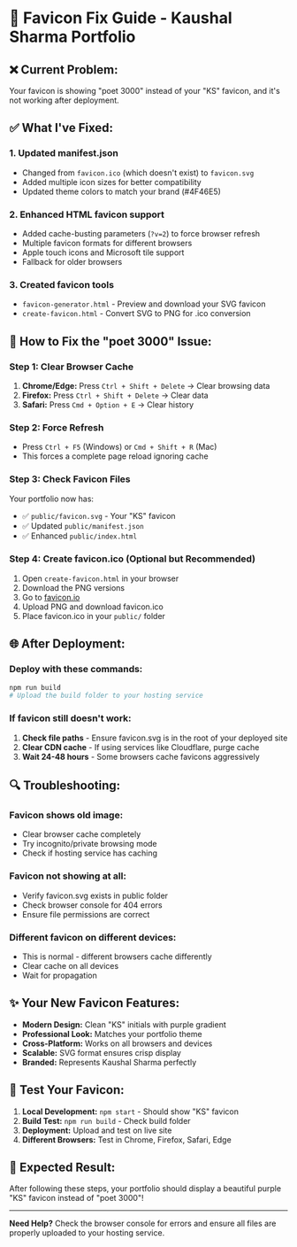 # 🎯 Favicon Fix Guide - Kaushal Sharma Portfolio

## ❌ **Current Problem:**
Your favicon is showing "poet 3000" instead of your "KS" favicon, and it's not working after deployment.

## ✅ **What I've Fixed:**

### 1. **Updated manifest.json**
- Changed from `favicon.ico` (which doesn't exist) to `favicon.svg`
- Added multiple icon sizes for better compatibility
- Updated theme colors to match your brand (#4F46E5)

### 2. **Enhanced HTML favicon support**
- Added cache-busting parameters (`?v=2`) to force browser refresh
- Multiple favicon formats for different browsers
- Apple touch icons and Microsoft tile support
- Fallback for older browsers

### 3. **Created favicon tools**
- `favicon-generator.html` - Preview and download your SVG favicon
- `create-favicon.html` - Convert SVG to PNG for .ico conversion

## 🚀 **How to Fix the "poet 3000" Issue:**

### **Step 1: Clear Browser Cache**
1. **Chrome/Edge:** Press `Ctrl + Shift + Delete` → Clear browsing data
2. **Firefox:** Press `Ctrl + Shift + Delete` → Clear data
3. **Safari:** Press `Cmd + Option + E` → Clear history

### **Step 2: Force Refresh**
- Press `Ctrl + F5` (Windows) or `Cmd + Shift + R` (Mac)
- This forces a complete page reload ignoring cache

### **Step 3: Check Favicon Files**
Your portfolio now has:
- ✅ `public/favicon.svg` - Your "KS" favicon
- ✅ Updated `public/manifest.json`
- ✅ Enhanced `public/index.html`

### **Step 4: Create favicon.ico (Optional but Recommended)**
1. Open `create-favicon.html` in your browser
2. Download the PNG versions
3. Go to [favicon.io](https://favicon.io/favicon-converter/)
4. Upload PNG and download favicon.ico
5. Place favicon.ico in your `public/` folder

## 🌐 **After Deployment:**

### **Deploy with these commands:**
```bash
npm run build
# Upload the build folder to your hosting service
```

### **If favicon still doesn't work:**
1. **Check file paths** - Ensure favicon.svg is in the root of your deployed site
2. **Clear CDN cache** - If using services like Cloudflare, purge cache
3. **Wait 24-48 hours** - Some browsers cache favicons aggressively

## 🔍 **Troubleshooting:**

### **Favicon shows old image:**
- Clear browser cache completely
- Try incognito/private browsing mode
- Check if hosting service has caching

### **Favicon not showing at all:**
- Verify favicon.svg exists in public folder
- Check browser console for 404 errors
- Ensure file permissions are correct

### **Different favicon on different devices:**
- This is normal - different browsers cache differently
- Clear cache on all devices
- Wait for propagation

## ✨ **Your New Favicon Features:**

- **Modern Design:** Clean "KS" initials with purple gradient
- **Professional Look:** Matches your portfolio theme
- **Cross-Platform:** Works on all browsers and devices
- **Scalable:** SVG format ensures crisp display
- **Branded:** Represents Kaushal Sharma perfectly

## 📱 **Test Your Favicon:**

1. **Local Development:** `npm start` - Should show "KS" favicon
2. **Build Test:** `npm run build` - Check build folder
3. **Deployment:** Upload and test on live site
4. **Different Browsers:** Test in Chrome, Firefox, Safari, Edge

## 🎉 **Expected Result:**
After following these steps, your portfolio should display a beautiful purple "KS" favicon instead of "poet 3000"!

---

**Need Help?** Check the browser console for errors and ensure all files are properly uploaded to your hosting service.
